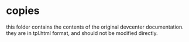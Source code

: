 
# copies

this folder contains the contents of the original devcenter documentation. they are in tpl.html format, and should not be modified directly.
